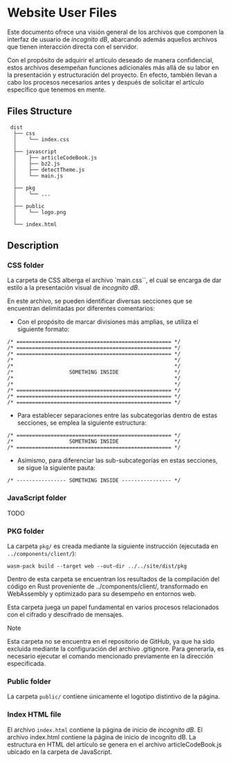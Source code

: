 # Website User Files
Este documento ofrece una visión general de los archivos que componen la interfaz de usuario de _incognito dB_, abarcando además aquellos archivos que tienen interacción directa con el servidor. 

Con el propósito de adquirir el artículo deseado de manera confidencial, estos archivos desempeñan funciones adicionales más allá de su labor en la presentación y estructuración del proyecto. En efecto, también llevan a cabo los procesos necesarios antes y después de solicitar el artículo específico que tenemos en mente.

## Files Structure
```
 dist
  ├── css
  │    └── index.css
  │
  ├── javascript
  │    ├── articleCodeBook.js
  │    ├── bz2.js
  │    ├── detectTheme.js
  │    └── main.js
  │
  ├── pkg
  │    └── ...
  │
  ├── public
  │    └── logo.png
  │
  └── index.html
```

## Description

### CSS folder

La carpeta de CSS alberga el archivo `main.css``, el cual se encarga de dar estilo a la presentación visual de _incognito dB_.

En este archivo, se pueden identificar diversas secciones que se encuentran delimitadas por diferentes comentarios:

- Con el propósito de marcar divisiones más amplias, se utiliza el siguiente formato:

```
/* ================================================== */
/* ================================================== */
/* ================================================== */
/*                                                    */
/*                                                    */
/*                  SOMETHING INSIDE                  */
/*                                                    */
/*                                                    */
/* ================================================== */
/* ================================================== */
/* ================================================== */
```

- Para establecer separaciones entre las subcategorías dentro de estas secciones, se emplea la siguiente estructura:

```
/* ================================================== */
/*                  SOMETHING INSIDE                  */
/* ================================================== */
```

- Asimismo, para diferenciar las sub-subcategorías en estas secciones, se sigue la siguiente pauta:

```
/* ---------------- SOMETHING INSIDE ---------------- */
```

### JavaScript folder

TODO

### PKG folder

La carpeta `pkg/` es creada mediante la siguiente instrucción (ejecutada en `../components/client/`):

```
wasm-pack build --target web --out-dir ../../site/dist/pkg
```

Dentro de esta carpeta se encuentran los resultados de la compilación del código en Rust proveniente de ../components/client/, transformado en WebAssembly y optimizado para su desempeño en entornos web.

Esta carpeta juega un papel fundamental en varios procesos relacionados con el cifrado y descifrado de mensajes.

> [!NOTE]
> Esta carpeta no se encuentra en el repositorio de GitHub, ya que ha sido excluida mediante la configuración del archivo .gitignore. Para generarla, es necesario ejecutar el comando mencionado previamente en la dirección especificada.

### Public folder

La carpeta `public/` contiene únicamente el logotipo distintivo de la página.

### Index HTML file

El archivo `index.html` contiene la página de inicio de _incognito dB_. El archivo index.html contiene la página de inicio de incognito dB. La estructura en HTML del artículo se genera en el archivo articleCodeBook.js ubicado en la carpeta de JavaScript.